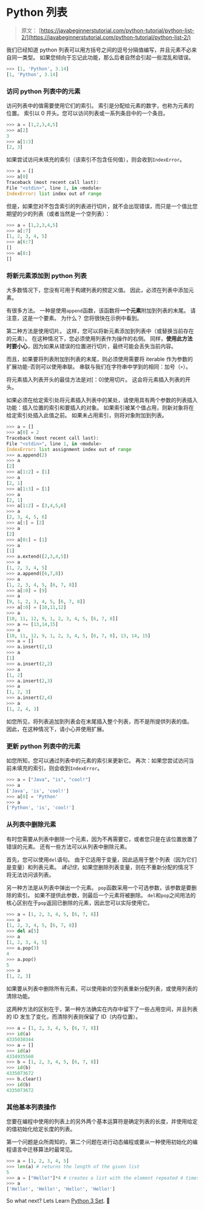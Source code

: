 # Python 列表

> 原文： [https://javabeginnerstutorial.com/python-tutorial/python-list-2/](https://javabeginnerstutorial.com/python-tutorial/python-list-2/)

我们已经知道 python 列表可以用方括号之间的逗号分隔值编写，并且元素不必来自同一类型。 如果您倾向于忘记此功能，那么后者自然会引起一些混乱和错误。

```py
>>> [1, 'Python', 3.14]
[1, 'Python', 3.14]
```

### 访问 python 列表中的元素

访问列表中的值需要使用它们的索引。 索引是分配给元素的数字，也称为元素的位置。 索引以 0 开头。您可以访问列表或一系列条目中的一个条目。

```py
>>> a = [1,2,3,4,5]
>>> a[2]
3
>>> a[1:3]
[2, 3]
```

如果尝试访问未填充的索引（该索引不包含任何值），则会收到`IndexError`。

```py
>>> a = []
>>> a[0]
Traceback (most recent call last):
File "<stdin>", line 1, in <module>
IndexError: list index out of range
```

但是，如果您对不包含索引的列表进行切片，就不会出现错误，而只是一个值比您期望的少的列表（或者当然是一个空列表）：

```py
>>> a = [1,2,3,4,5]
>>> a[:7]
[1, 2, 3, 4, 5]
>>> a[6:7]
[]
>>> a[8:]
[]
```

### 将新元素添加到 python 列表

大多数情况下，您没有可用于构建列表的预定义值。 因此，必须在列表中添加元素。

有很多方法。 一种是使用`append`函数，该函数将**一个元素**附加到列表的末尾。 请注意，这是一个要素。 为什么？ 您将很快在示例中看到。

第二种方法是使用切片。 这样，您可以将新元素添加到列表中（或替换当前存在的元素）。 在这种情况下，您必须使用列表作为操作的右侧。 同样，**使用此方法时要小心**，因为如果从错误的位置进行切片，最终可能会丢失当前内容。

而且，如果要将列表附加到列表的末尾，则必须使用需要将 iterable 作为参数的扩展功能-否则可以使用串联。 串联与我们在字符串中学到的相同：加号（`+`）。

将元素插入列表开头的最佳方法是对[：0]使用切片。 这会将元素插入列表的开头。

如果必须在给定索引处将元素插入列表中的某处，请使用具有两个参数的列表插入功能：插入位置的索引和要插入的对象。 如果索引被某个值占用，则新对象将在给定索引处插入此值之前。 如果未占用索引，则将对象附加到列表。

```py
>>> a = []
>>> a[0] = 2
Traceback (most recent call last):
File "<stdin>", line 1, in <module>
IndexError: list assignment index out of range
>>> a.append(2)
>>> a
[2]
>>> a[1:2] = [1]
>>> a
[2, 1]
>>> a[1:3] = [1]
>>> a
[2, 1]
>>> a[1:2] = [3,4,5,6]
>>> a
[2, 3, 4, 5, 6]
>>> a[:] = [2]
>>> a
[2]
>>> a[0:] = [1]
>>> a
[1]
>>> a.extend([2,3,4,5])
>>> a
[1, 2, 3, 4, 5]
>>> a.append([6,7,8])
>>> a
[1, 2, 3, 4, 5, [6, 7, 8]]
>>> a[:0] = [9]
>>> a
[9, 1, 2, 3, 4, 5, [6, 7, 8]]
>>> a[:0] = [10,11,12]
>>> a
[10, 11, 12, 9, 1, 2, 3, 4, 5, [6, 7, 8]]
>>> a += [13,14,15]
>>> a
[10, 11, 12, 9, 1, 2, 3, 4, 5, [6, 7, 8], 13, 14, 15]
>>> a = []
>>> a.insert(2,1)
>>> a
[1]
>>> a.insert(2,2)
>>> a
[1, 2]
>>> a.insert(2,3)
>>> a
[1, 2, 3]
>>> a.insert(2,4)
>>> a
[1, 2, 4, 3]
```

如您所见，将列表追加到列表会在末尾插入整个列表，而不是所提供列表的值。 因此，在这种情况下，请小心并使用扩展。

### 更新 python 列表中的元素

如您所知，您可以通过列表中的元素的索引来更新它。 再次：如果您尝试访问当前未填充的索引，则会收到`IndexError`。

```py
>>> a = ["Java", "is", "cool!"]
>>> a
['Java', 'is', 'cool!']
>>> a[0] = 'Python'
>>> a
['Python', 'is', 'cool!']
```

### 从列表中删除元素

有时您需要从列表中删除一个元素，因为不再需要它，或者您只是在该位置放置了错误的元素。 还有一些方法可以从列表中删除元素。

首先，您可以使用`del`语句。 由于它适用于变量，因此适用于整个列表（因为它们是变量）和列表元素。 *请记住*，如果您删除列表变量，则在不重新分配的情况下将无法访问该列表。

另一种方法是从列表中弹出一个元素。 `pop`函数采用一个可选参数，该参数是要删除的索引。 如果不提供此参数，则最后一个元素将被删除。 `del`和`pop`之间用法的核心区别在于`pop`返回已删除的元素，因此您可以实际使用它。

```py
>>> a = [1, 2, 3, 4, 5, [6, 7, 8]]
>>> a
[1, 2, 3, 4, 5, [6, 7, 8]]
>>> del a[5]
>>> a
[1, 2, 3, 4, 5]
>>> a.pop(3)
4
>>> a.pop()
5
>>> a
[1, 2, 3]
```

如果要从列表中删除所有元素，可以使用新的空列表重新分配列表，或使用列表的清除功能。

这两种方法的区别在于，第一种方法确实在内存中留下了一些占用空间，并且列表的 ID 发生了变化，而清除列表则保留了 ID（内存位置）。

```py
>>> a = [1, 2, 3, 4, 5, [6, 7, 8]]
>>> id(a)
4335030344
>>> a = []
>>> id(a)
4334935560
>>> b = [1, 2, 3, 4, 5, [6, 7, 8]]
>>> id(b)
4335073672
>>> b.clear()
>>> id(b)
4335073672
```

### 其他基本列表操作

您要在编程中使用的列表上的另外两个基本运算符是确定列表的长度，并使用给定的值初始化给定长度的列表。

第一个问题是众所周知的，第二个问题在进行动态编程或要从一种使用初始化的编程语言中迁移算法时最常见。

```py
>>> a = [1, 2, 3, 4, 5]
>>> len(a) # returns the length of the given list
5
>>> a = ["Hello!"]*4 # creates a list with the element repeated 4 times
>>> a
['Hello!', 'Hello!', 'Hello!', 'Hello!']
```

So what next? Lets Learn [Python 3 Set](https://javabeginnerstutorial.com/python-tutorial/python-3-set-2/). 🙂

